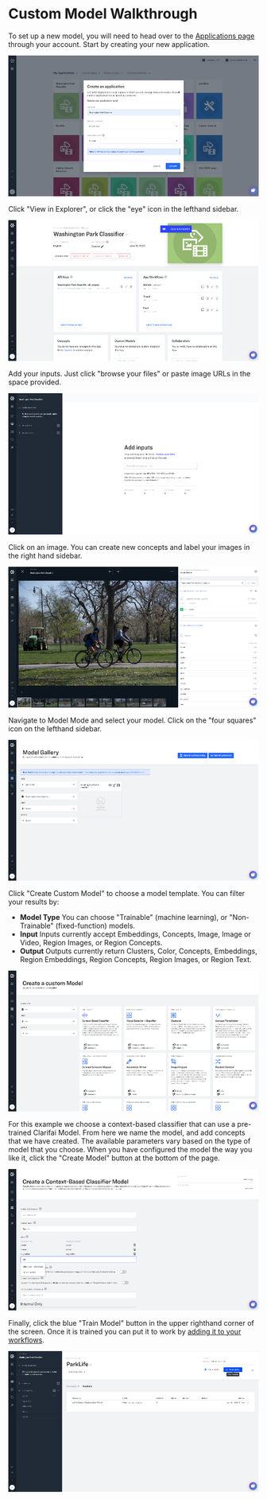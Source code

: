 # Custom Model Walkthrough

To set up a new model, you will need to head over to the [Applications page](https://portal.clarifai.com/apps) through your account. Start by creating your new application.

![](../../.gitbook/assets/create_an_application%20%283%29%20%283%29.jpg)

Click "View in Explorer", or click the "eye" icon in the lefthand sidebar.

![](../../.gitbook/assets/view_in_explorer%20%281%29%20%281%29%20%282%29%20%282%29%20%282%29%20%282%29%20%282%29%20%284%29%20%283%29.jpg)

Add your inputs. Just click "browse your files" or paste image URLs in the space provided.

![](../../.gitbook/assets/Add_inputs%20%282%29%20%282%29%20%282%29%20%282%29%20%281%29.jpg)

Click on an image. You can create new concepts and label your images in the right hand sidebar.

![](../../.gitbook/assets/create_concepts_and_label%20%281%29%20%281%29%20%282%29%20%282%29%20%282%29%20%282%29%20%281%29.jpg)

Navigate to Model Mode and select your model. Click on the "four squares" icon on the lefthand sidebar.

![](../../.gitbook/assets/model_gallery%20%281%29%20%283%29%20%283%29%20%282%29%20%286%29.jpg)

Click "Create Custom Model" to choose a model template. You can filter your results by:

* **Model Type** You can choose "Trainable" \(machine learning\), or "Non-Trainable" \(fixed-function\) models.
* **Input** Inputs currently accept Embeddings, Concepts, Image, Image or Video, Region Images, or Region Concepts.
* **Output** Outputs currently return Clusters, Color, Concepts, Embeddings, Region Embeddings, Region Concepts, Region Images, or Region Text.

![](../../.gitbook/assets/create_custom_model%20%281%29%20%282%29%20%282%29%20%282%29%20%282%29%20%282%29%20%283%29%20%282%29.jpg)

For this example we choose a context-based classifier that can use a pre-trained Clarifai Model. From here we name the model, and add concepts that we have created. The available parameters vary based on the type of model that you choose. When you have configured the model the way you like it, click the "Create Model" button at the bottom of the page.

![](../../.gitbook/assets/create_context_based_classifier.jpg)

Finally, click the blue "Train Model" button in the upper righthand corner of the screen. Once it is trained you can put it to work by [adding it to your workflows](https://docs.clarifai.com/portal-guide/workflows).

![](../../.gitbook/assets/train_model%20%283%29%20%283%29.jpg)

